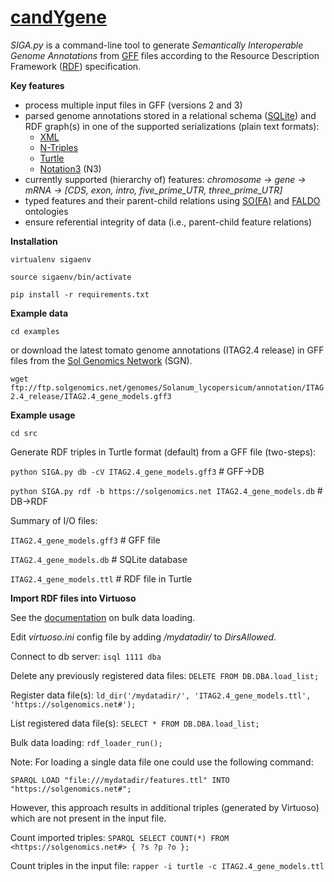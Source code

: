 [candYgene](http://software.esciencecenter.nl/project/candygene/)
=
*SIGA.py* is a command-line tool to generate *Semantically Interoperable Genome Annotations* from
[GFF](https://github.com/The-Sequence-Ontology/Specifications/blob/master/gff3.md) files according to the Resource Description Framework ([RDF](https://www.w3.org/TR/rdf11-concepts/)) specification.

**Key features**
- process multiple input files in GFF (versions 2 and 3)
- parsed genome annotations stored in a relational schema ([SQLite](https://sqlite.org/)) and RDF graph(s) in one of the supported serializations (plain text formats):
  - [XML](https://www.w3.org/TR/rdf-syntax-grammar/)
  - [N-Triples](https://www.w3.org/TR/n-triples/)
  - [Turtle](https://www.w3.org/TeamSubmission/turtle/)
  - [Notation3](https://www.w3.org/DesignIssues/Notation3.html) (N3)
- currently supported (hierarchy of) features: *chromosome -> gene -> mRNA -> [CDS, exon, intro, five_prime_UTR, three_prime_UTR]*
- typed features and their parent-child relations using [SO(FA)](http://www.sequenceontology.org/) and [FALDO](https://github.com/JervenBolleman/FALDO) ontologies
- ensure referential integrity of data (i.e., parent-child feature relations)

**Installation**

`virtualenv sigaenv`

`source sigaenv/bin/activate`

`pip install -r requirements.txt`

**Example data**

`cd examples`

or download the latest tomato genome annotations (ITAG2.4 release) in GFF files from the [Sol Genomics Network](https://solgenomics.net) (SGN).

`wget ftp://ftp.solgenomics.net/genomes/Solanum_lycopersicum/annotation/ITAG2.4_release/ITAG2.4_gene_models.gff3`

**Example usage**

`cd src`

Generate RDF triples in Turtle format (default) from a GFF file (two-steps):

`python SIGA.py db -cV ITAG2.4_gene_models.gff3` # GFF->DB

`python SIGA.py rdf -b https://solgenomics.net ITAG2.4_gene_models.db` # DB->RDF

Summary of I/O files:

`ITAG2.4_gene_models.gff3` # GFF file

`ITAG2.4_gene_models.db`   # SQLite database

`ITAG2.4_gene_models.ttl`  # RDF file in Turtle

**Import RDF files into Virtuoso**

See the [documentation](http://virtuoso.openlinksw.com/dataspace/doc/dav/wiki/Main/VirtBulkRDFLoader) on bulk data loading.

Edit _virtuoso.ini_ config file by adding _/mydatadir/_ to _DirsAllowed_.

Connect to db server:
`isql 1111 dba`

Delete any previously registered data files:
`DELETE FROM DB.DBA.load_list;`

Register data file(s):
`ld_dir('/mydatadir/', 'ITAG2.4_gene_models.ttl', 'https://solgenomics.net#');`

List registered data file(s):
`SELECT * FROM DB.DBA.load_list;`

Bulk data loading:
`rdf_loader_run();`

Note: For loading a single data file one could use the following command:

`SPARQL LOAD "file:///mydatadir/features.ttl" INTO "https://solgenomics.net#";`

However, this approach results in additional triples (generated by Virtuoso) which are not present in the input file.

Count imported triples:
`SPARQL SELECT COUNT(*) FROM <https://solgenomics.net#> { ?s ?p ?o };`

Count triples in the input file:
`rapper -i turtle -c ITAG2.4_gene_models.ttl`

